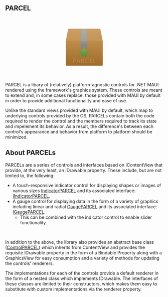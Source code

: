 ## PARCEL
<br>

<p align="center"><img style="width: 25%" src="https://github.com/josh-reeves/parcel/raw/main/misc/iconography/logo_parcel_002.svg"/></p>

<br>

PARCEL is a libary of (relatively) platform-agnostic controls for .NET MAUI rendered using the framework's graphics system. These controls are meant to extend and, in some cases replace, those provided with MAUI by default in order to provide additional functionality and ease of use. 

Unlike the standard views provided with MAUI by default, which map to underlying controls provided by the OS, PARCELs contain both the code required to render the control and the members required to track its state and impelement its behavior. As a result, the difference's between each control's appearance and behavior from platform to platform should be minimized.

## About PARCELs

PARCELs are a series of controls and interfaces based on IContentView that provide, at the very least, an IDrawable property. These include, but are not limited to, the following:
- A touch-responsive indicator control for displaying shapes or images of various sizes [IndicatorPARCEL](https://github.com/josh-reeves/parcel/blob/main/SOURCE/PARCEL/Controls/IndicatorPARCEL.cs) and its associated interface: [IIndicatorPARCEL](https://github.com/josh-reeves/parcel/blob/main/SOURCE/PARCEL/Interfaces/IIndicatorPARCEL.cs).
- A gauge control for displaying data in the form of a variety of graphics including linear and radial [GaugePARCEL](https://github.com/josh-reeves/parcel/blob/main/SOURCE/PARCEL/Controls/GaugePARCEL.cs) and its associated interface: [IGaugePARCEL](https://github.com/josh-reeves/parcel/blob/main/SOURCE/PARCEL/Interfaces/IGaugePARCEL.cs).
    - This can be combined with the indicator control to enable slider functionality. 

<br>

In addition to the above, the library also provides an abstract base class ([ControlPARCEL](https://github.com/josh-reeves/parcel/blob/main/SOURCE/PARCEL/Controls/ControlPARCEL.cs)) which inherits from ContentView and provides the requisite IDrawable property in the form of a Bindable Property along with a GraphicsView for easy consumption and a variety of methods for updating the controls' renderers.

The implementations for each of the controls provide a default renderer in the form of a nested class which implements IDrawable. The interfaces of these classes are limited to their constructors, which makes them easy to substitute with custom implementations via the renderer property.
